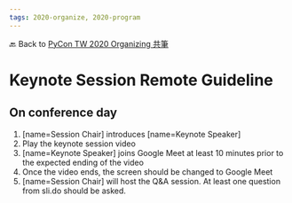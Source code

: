 ```yaml
---
tags: 2020-organize, 2020-program
---
```


🔙 Back to [PyCon TW 2020 Organizing 共筆](/5u84SOprTUeQYBR57TH49w)

# Keynote Session Remote Guideline

## On conference day
1. [name=Session Chair] introduces [name=Keynote Speaker]
2. Play the keynote session video
3. [name=Keynote Speaker] joins Google Meet at least 10 minutes prior to the expected ending of the video
4. Once the video ends, the screen should be changed to Google Meet
5. [name=Session Chair] will host the Q&A session. At least one question from sli.do should be asked.